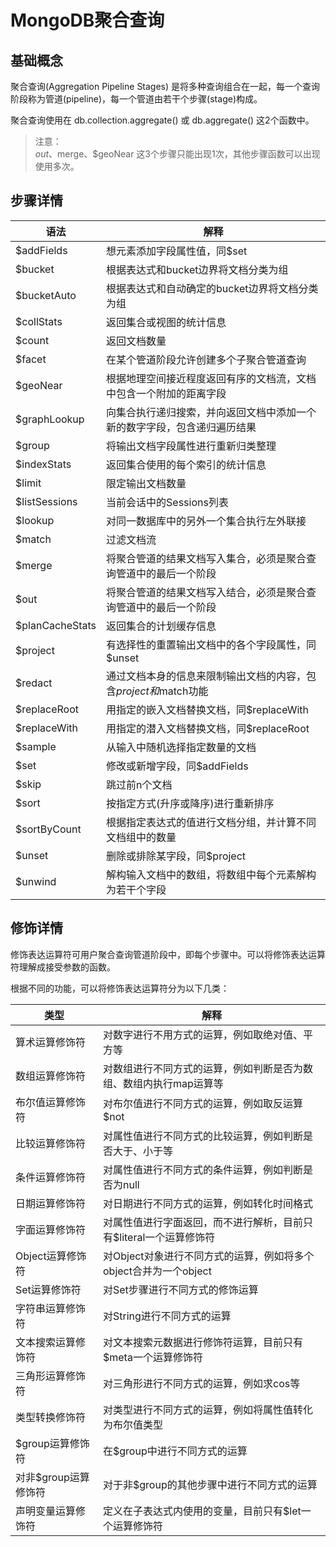 # MongoDB聚合查询

## 基础概念

聚合查询(Aggregation Pipeline Stages) 是将多种查询组合在一起，每一个查询阶段称为管道(pipeline)，每一个管道由若干个步骤(stage)构成。  

聚合查询使用在 db.collection.aggregate() 或 db.aggregate() 这2个函数中。  

> 注意：  
> $out、$merge、$geoNear 这3个步骤只能出现1次，其他步骤函数可以出现使用多次。  

## 步骤详情

| 语法 | 解释 |  
| ---- | ---- |  
| $addFields | 想元素添加字段属性值，同$set |  
| $bucket | 根据表达式和bucket边界将文档分类为组 |  
| $bucketAuto | 根据表达式和自动确定的bucket边界将文档分类为组 |  
| $collStats | 返回集合或视图的统计信息 |  
| $count | 返回文档数量 |  
| $facet | 在某个管道阶段允许创建多个子聚合管道查询 |  
| $geoNear | 根据地理空间接近程度返回有序的文档流，文档中包含一个附加的距离字段 |  
| $graphLookup | 向集合执行递归搜索，并向返回文档中添加一个新的数字字段，包含递归遍历结果 |  
| $group | 将输出文档字段属性进行重新归类整理 |  
| $indexStats | 返回集合使用的每个索引的统计信息 |  
| $limit | 限定输出文档数量 |  
| $listSessions | 当前会话中的Sessions列表 |  
| $lookup | 对同一数据库中的另外一个集合执行左外联接 |  
| $match | 过滤文档流 |  
| $merge | 将聚合管道的结果文档写入集合，必须是聚合查询管道中的最后一个阶段 |  
| $out | 将聚合管道的结果文档写入结合，必须是聚合查询管道中的最后一个阶段 |  
| $planCacheStats | 返回集合的计划缓存信息 |  
| $project | 有选择性的重置输出文档中的各个字段属性，同$unset |  
| $redact | 通过文档本身的信息来限制输出文档的内容，包含$project和$match功能 |  
| $replaceRoot | 用指定的嵌入文档替换文档，同$replaceWith |  
| $replaceWith | 用指定的潜入文档替换文档，同$replaceRoot |  
| $sample | 从输入中随机选择指定数量的文档 |  
| $set | 修改或新增字段，同$addFields |  
| $skip | 跳过前n个文档 |  
| $sort | 按指定方式(升序或降序)进行重新排序 |  
| $sortByCount | 根据指定表达式的值进行文档分组，并计算不同文档组中的数量 |  
| $unset | 删除或排除某字段，同$project |  
| $unwind | 解构输入文档中的数组，将数组中每个元素解构为若干个字段 |  


## 修饰详情

修饰表达运算符可用户聚合查询管道阶段中，即每个步骤中。可以将修饰表达运算符理解成接受参数的函数。  

根据不同的功能，可以将修饰表达运算符分为以下几类：  

| 类型 | 解释 |  
| ---- | ---- |  
| 算术运算修饰符 | 对数字进行不用方式的运算，例如取绝对值、平方等 |  
| 数组运算修饰符 | 对数组进行不同方式的运算，例如判断是否为数组、数组内执行map运算等 |  
| 布尔值运算修饰符 | 对布尔值进行不同方式的运算，例如取反运算 $not |  
| 比较运算修饰符 | 对属性值进行不同方式的比较运算，例如判断是否大于、小于等 |  
| 条件运算修饰符 | 对属性值进行不同方式的条件运算，例如判断是否为null |  
| 日期运算修饰符 | 对日期进行不同方式的运算，例如转化时间格式 |  
| 字面运算修饰符 | 对属性值进行字面返回，而不进行解析，目前只有$literal一个运算修饰符 |  
| Object运算修饰符 | 对Object对象进行不同方式的运算，例如将多个object合并为一个object |  
| Set运算修饰符 | 对Set步骤进行不同方式的修饰运算 |  
| 字符串运算修饰符 | 对String进行不同方式的运算 |  
| 文本搜索运算修饰符 | 对文本搜索元数据进行修饰符运算，目前只有$meta一个运算修饰符 |  
| 三角形运算修饰符 | 对三角形进行不同方式的运算，例如求cos等 |  
| 类型转换修饰符 | 对类型进行不同方式的运算，例如将属性值转化为布尔值类型 |  
| $group运算修饰符 | 在$group中进行不同方式的运算 |  
| 对非$group运算修饰符 | 对于非$group的其他步骤中进行不同方式的运算 |  
| 声明变量运算修饰符 | 定义在子表达式内使用的变量，目前只有$let一个运算修饰符 |  

